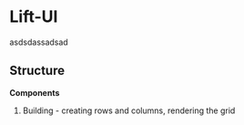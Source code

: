 # Lift-UI
asdsdassadsad
## Structure

**Components**
1. Building - creating rows and columns, rendering the grid

